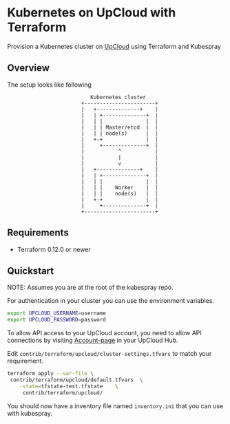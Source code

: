 # Kubernetes on UpCloud with Terraform

Provision a Kubernetes cluster on [UpCloud](https://upcloud.com/) using Terraform and Kubespray

## Overview

The setup looks like following

```text
                           Kubernetes cluster
                        +-----------------------+
                        |   +--------------+    |
                        |   | +--------------+  |
                        |   | |              |  |
                        |   | | Master/etcd  |  |
                        |   | | node(s)      |  |
                        |   +-+              |  |
                        |     +--------------+  |
                        |           ^           |
                        |           |           |
                        |           v           |
                        |   +--------------+    |
                        |   | +--------------+  |
                        |   | |              |  |
                        |   | |    Worker    |  |
                        |   | |    node(s)   |  |
                        |   +-+              |  |
                        |     +--------------+  |
                        +-----------------------+
```

## Requirements

* Terraform 0.12.0 or newer

## Quickstart

NOTE: Assumes you are at the root of the kubespray repo.

For authentication in your  cluster you can use the environment variables.
```bash
export UPCLOUD_USERNAME=username
export UPCLOUD_PASSWORD=password
```
To allow API access to your UpCloud account, you need to allow API connections by visiting [Account-page](https://hub.upcloud.com/account) in your UpCloud Hub.

Edit  `contrib/terraform/upcloud/cluster-settings.tfvars`  to match your requirement.

```bash
terraform apply --var-file \
 contrib/terraform/upcloud/default.tfvars  \
    -state=tfstate-test.tfstate    \
     contrib/terraform/upcloud/
```

You should now have a inventory file named `inventory.ini` that you can use with kubespray.
